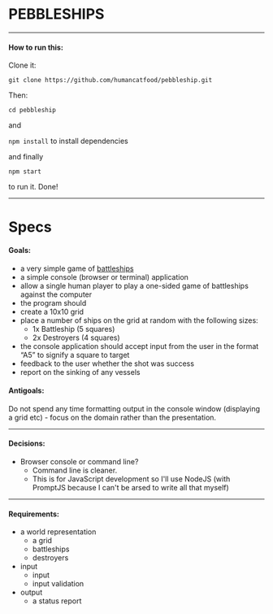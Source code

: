 # PEBBLESHIPS

---

#### How to run this:

Clone it:

`git clone https://github.com/humancatfood/pebbleship.git`

Then:

`cd pebbleship`

and

`npm install` to install dependencies

and finally

`npm start`

to run it. Done!


---

# Specs


#### Goals:

- a very simple game of [battleships](https://en.wikipedia.org/wiki/Battleship_%28game%29)
- a simple console (browser or terminal) application
- allow a single human player to play a one-sided game of battleships against the computer
- the program should
- create a 10x10 grid
- place a number of ships on the grid at random with the following sizes:
  - 1x Battleship (5 squares)
  - 2x Destroyers (4 squares)
- the console application should accept input from the user in the format “A5” to signify a square to target
- feedback to the user whether the shot was success
- report on the sinking of any vessels



#### Antigoals:

Do not spend any time formatting output in the console window (displaying a grid etc) - focus on the domain rather than the presentation.


---

#### Decisions:

- Browser console or command line?
  - Command line is cleaner.
  - This is for JavaScript development so I'll use NodeJS (with PromptJS because I can't be arsed to write all that myself)

---

#### Requirements:

- a world representation
  - a grid
  - battleships
  - destroyers
- input
  - input
  - input validation
- output
  - a status report


